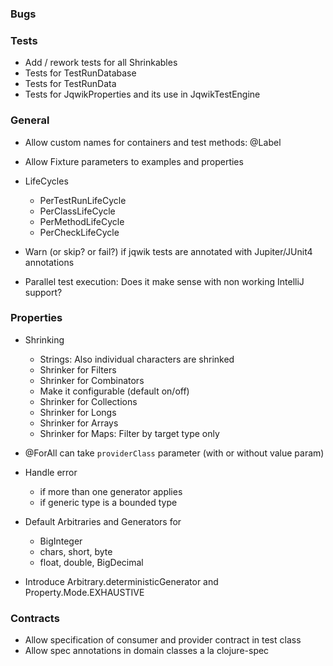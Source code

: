 ### Bugs

### Tests

- Add / rework tests for all Shrinkables 
- Tests for TestRunDatabase
- Tests for TestRunData
- Tests for JqwikProperties and its use in JqwikTestEngine

### General

- Allow custom names for containers and test methods: @Label

- Allow Fixture parameters to examples and properties

- LifeCycles
  - PerTestRunLifeCycle
  - PerClassLifeCycle
  - PerMethodLifeCycle
  - PerCheckLifeCycle

- Warn (or skip? or fail?) if jqwik tests are annotated with Jupiter/JUnit4 annotations

- Parallel test execution: Does it make sense with non working IntelliJ support?

### Properties

- Shrinking
  - Strings: Also individual characters are shrinked
  - Shrinker for Filters
  - Shrinker for Combinators
  - Make it configurable (default on/off)
  - Shrinker for Collections
  - Shrinker for Longs
  - Shrinker for Arrays
  - Shrinker for Maps: Filter by target type only

- @ForAll can take `providerClass` parameter (with or without value param)

- Handle error 
  - if more than one generator applies
  - if generic type is a bounded type

- Default Arbitraries and Generators for
  - BigInteger
  - chars, short, byte
  - float, double, BigDecimal
  
- Introduce Arbitrary.deterministicGenerator and Property.Mode.EXHAUSTIVE

### Contracts

- Allow specification of consumer and provider contract in test class
- Allow spec annotations in domain classes a la clojure-spec
